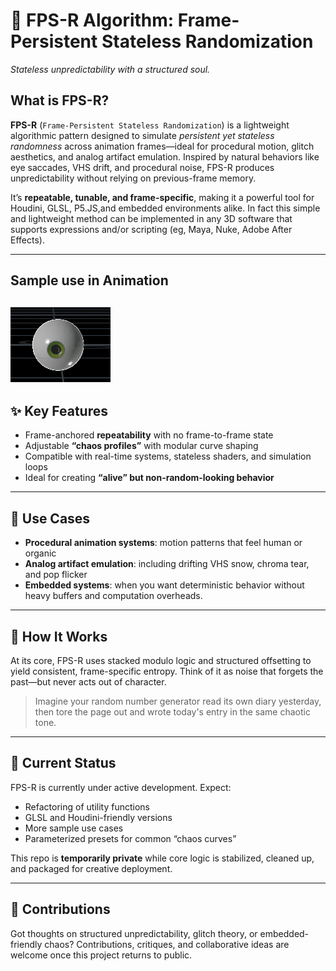 # 🎲 FPS-R Algorithm: Frame-Persistent Stateless Randomization

_Stateless unpredictability with a structured soul._

## What is FPS-R?

**FPS-R** (`Frame-Persistent Stateless Randomization`) is a lightweight algorithmic pattern designed to simulate *persistent yet stateless randomness* across animation frames—ideal for procedural motion, glitch aesthetics, and analog artifact emulation. Inspired by natural behaviors like eye saccades, VHS drift, and procedural noise, FPS-R produces unpredictability without relying on previous-frame memory.

It’s **repeatable, tunable, and frame-specific**, making it a powerful tool for Houdini, GLSL, P5.JS,and embedded environments alike. In fact this simple and lightweight method can be implemented in any 3D software that supports expressions and/or scripting (eg, Maya, Nuke, Adobe After Effects).

---
## Sample use in Animation

![FPS-R Algorithm Diagram](resources/readme/images/h_fpsr_01_v002_02.gif)
---

## ✨ Key Features

- Frame-anchored **repeatability** with no frame-to-frame state  
- Adjustable **“chaos profiles”** with modular curve shaping  
- Compatible with real-time systems, stateless shaders, and simulation loops  
- Ideal for creating **“alive” but non-random-looking behavior**

---

## 🧪 Use Cases

- **Procedural animation systems**: motion patterns that feel human or organic  
- **Analog artifact emulation**: including drifting VHS snow, chroma tear, and pop flicker  
- **Embedded systems**: when you want deterministic behavior without heavy buffers and computation overheads.

---

## 🔩 How It Works

At its core, FPS-R uses stacked modulo logic and structured offsetting to yield consistent, frame-specific entropy. Think of it as noise that forgets the past—but never acts out of character.

> Imagine your random number generator read its own diary yesterday, then tore the page out and wrote today's entry in the same chaotic tone.

---

## 🚧 Current Status

FPS-R is currently under active development. Expect:
- Refactoring of utility functions  
- GLSL and Houdini-friendly versions  
- More sample use cases  
- Parameterized presets for common “chaos curves”

This repo is **temporarily private** while core logic is stabilized, cleaned up, and packaged for creative deployment.

---

## 🤝 Contributions

Got thoughts on structured unpredictability, glitch theory, or embedded-friendly chaos? Contributions, critiques, and collaborative ideas are welcome once this project returns to public.

